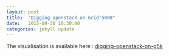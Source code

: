 ```yaml
---
layout: post
title:  "Digging openstack on Grid'5000"
date:   2015-09-30 10:30:00
categories: jekyll update
---
```


The visualisation is available here : [digging-openstack-on-g5k](/static/digging-openstack-on-g5k)
